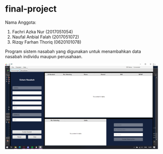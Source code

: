 # final-project
Nama Anggota:
1. Fachri Azka Nur      (2017051054)
2. Naufal Anbial Falah  (2017051072)
3. Rizqy Farhan Thoriq  (0620101078)

Program sistem nasabah yang digunakan untuk menambahkan data nasabah individu maupun perusahaan.

![SS.01.00](image_2021-10-02_165016.png)
